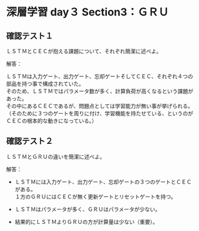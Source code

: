 # 深層学習 day３ Section3：ＧＲＵ

## 確認テスト１

ＬＳＴＭとＣＥＣが抱える課題について、それぞれ簡潔に述べよ。

解答：

ＬＳＴＭは入力ゲート、出力ゲート、忘却ゲートそしてＣＥＣ、それぞれ４つの部品を持つ事で構成されていた。  
そのため、ＬＳＴＭではパラメータ数が多く、計算負荷が高くなるという課題があった。  
その中にあるＣＥＣであるが、問題点としては学習能力が無い事が挙げられる。（そのために３つのゲートを周りに付け、学習機能を持たせている、というのがＣＥＣの根本的な動きになっている。）  

   

## 確認テスト２

ＬＳＴＭとＧＲＵの違いを簡潔に述べよ。

解答：

- ＬＳＴＭには入力ゲート、出力ゲート、忘却ゲートの３つのゲートとＣＥＣがある。  
１方のＧＲＵにはＣＥＣが無く更新ゲートとリセットゲートを持つ。

- ＬＳＴＭはパラメータが多く、ＧＲＵはパラメータが少ない。

- 結果的にＬＳＴＭよりＧＲＵの方が計算量は少ない（重要）。


